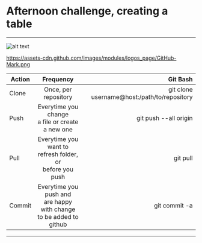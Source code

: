 # Afternoon challenge, creating a table

***

![alt text](https://assets-cdn.github.com/images/modules/logos_page/GitHub-Mark.png "Logo 1 github")


https://assets-cdn.github.com/images/modules/logos_page/GitHub-Mark.png

| Action      | Frequency            | Git Bash     |
| ----------- |:--------------------:| ------------:|
| Clone       | Once, per repository |git clone username@host:/path/to/repository|
| Push        | Everytime you change <br> a file or create a new one |  git push --all origin |
| Pull        | Everytime you want to <br>refresh folder, or <br>before you push| git pull |
| Commit      | Everytime you push and <br> are happy with change<br>to be added to github |git commit -a |

***